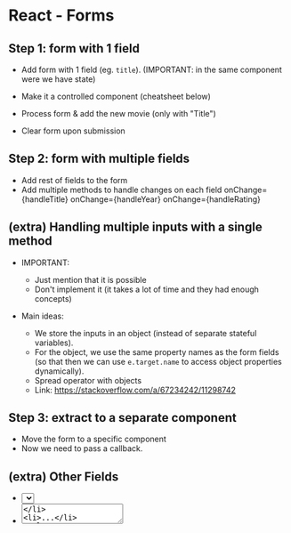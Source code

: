 

# React - Forms

<!-- 


Status: draft


IMPORTANT:
- Start creating the FORM IN THE SAME COMPONENT WHERE WE HAVE STATE.


Steps:
- Follow same steps we took here (Step 11: Forms): https://github.com/Ironhack-Team-Triangle-July2021/ironhack-cinema/commits/main

- But easier if I break it down in two steps:
  - 1. Create the Form in the same component where we store the list of movies (ie. w/o creating a specific component for the form)
  - 2. Creating a specific component for the form (when the user submits, we will need to update state on the parent component -- this is what students find difficult)


Notes:

- Lesson can take much longer than it seems (about 4h)
- Students find it very challenging/confusing (all the part when we need to change state in the parent component etc)

-->


## Step 1: form with 1 field

- Add form with 1 field (eg. `title`).
  (IMPORTANT: in the same component were we have state)

- Make it a controlled component (cheatsheet below)

- Process form & add the new movie (only with "Title")

- Clear form upon submission


## Step 2: form with multiple fields

- Add rest of fields to the form
- Add multiple methods to handle changes on each field
  onChange={handleTitle} 
  onChange={handleYear} 
  onChange={handleRating}



## (extra) Handling multiple inputs with a single method

- IMPORTANT: 
  - Just mention that it is possible 
  - Don't implement it (it takes a lot of time and they had enough concepts)

- Main ideas:
  - We store the inputs in an object (instead of separate stateful variables).
  - For the object, we use the same property names as the form fields (so that then we can use `e.target.name` to access object properties dynamically).
  - Spread operator with objects
  - Link: https://stackoverflow.com/a/67234242/11298742



## Step 3: extract to a separate component
- Move the form to a specific component <AddMovie />
- Now we need to pass a callback.


## (extra) Other Fields
- <select>
- <textarea>
- ...

> Google / React docs / Students portal



## React Forms Cheatsheet:


<!-- @todo: improve this cheatsheet -->

- Create the form in our JSX (add onSubmit event & prevent form submission):

    ```jsx

    const handleSubmit = (e) => {
      e.preventDefault();
    }  

    <form onSubmit={handleSubmit}>

    ```

- Make it a "Controlled Component"
  - Initialize state
    `const [title, setTitle] = useState("");`
  - Read the input value from state (ex. `value={title}` )
  - Add onChange event (and update state with the new value)
    `<input type="text" name="title" value={title} onChange={(e) => { setTitle(e.target.value) }} />`


- Handle form submission

- Optional: clear form upon submission

